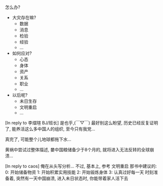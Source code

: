 




怎么办?

- 大灾存在嘛?
    + 数据
    + 消息
    + 检验
    + 经验
    + ...
- 如何应对?
    + 心态
    + 身体
    + 资产
    + 关系
    + 职业
    + ...
- 以后呢?
    + 未日生存
    + 文明重启
    + ...




[In reply to 李熠瑄 BJ/班长]
是也乎,(￣▽￣)
最好别这么盼望, 历史已经反复证明了, 
能养活这么多中国人的组织, 至今只有我党...

真完了, 可能整个儿地球都拖下水...

黄祸中尝试过整体描述, 
嘦中国粮储备少于8个月的, 就将进入无法反转的全球崩溃...


[In reply to caos]
俺在从头写分析... 不过, 基本上, 参考 文明重启 那书中建议的:
0: 开始储备物资
1: 开始积累实用技能
2: 开始锻炼身体
3: 认真过好每一天
时刻准备着, 突然有一天中国崩溃, 进入未日状态时, 你能带着家人活下去


